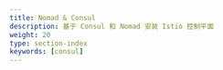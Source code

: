 ```yaml
---
title: Nomad & Consul
description: 基于 Consul 和 Nomad 安装 Istio 控制平面
weight: 20
type: section-index
keywords: [consul]
---
```

